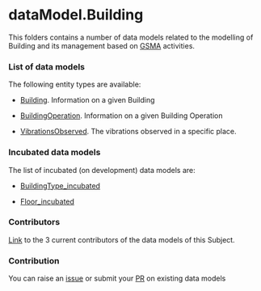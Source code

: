 # dataModel.Building
This folders contains a number of data models related to the modelling of Building and its management based on [GSMA](https://www.gsma.com/iot/iot-big-data/) activities.

### List of data models

The following entity types are available:
- [Building](https://github.com/smart-data-models/dataModel.Building/blob/master/Building/README.md). Information on a given Building

- [BuildingOperation](https://github.com/smart-data-models/dataModel.Building/blob/master/BuildingOperation/README.md). Information on a given Building Operation

- [VibrationsObserved](https://github.com/smart-data-models/dataModel.Building/blob/master/VibrationsObserved/README.md). The vibrations observed in a specific place.



### Incubated data models
The list of incubated (on development) data models are:

  - [BuildingType_incubated](https://github.com/smart-data-models/dataModel.Building/tree/master/BuildingType_incubated)

  - [Floor_incubated](https://github.com/smart-data-models/dataModel.Building/tree/master/Floor_incubated)


### Contributors
[Link](https://github.com/smart-data-models/dataModel.Building/blob/master/CONTRIBUTORS.yaml) to the 3 current contributors of the data models of this Subject.


### Contribution
You can raise an [issue](https://github.com/smart-data-models/dataModel.Building/issues) or submit your [PR](https://github.com/smart-data-models/dataModel.Building/pulls) on existing data models


